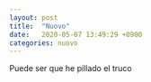 ```yaml
---
layout: post
title:  "Nuovo"
date:   2020-05-07 13:49:29 +0900
categories: nuovo
---
```

Puede ser que he pillado el truco
